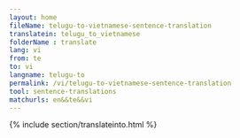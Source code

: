 ```yaml
---
layout: home
fileName: telugu-to-vietnamese-sentence-translation
translatein: telugu_to_vietnamese
folderName : translate
lang: vi
from: te
to: vi
langname: telugu-to
permalink: /vi/telugu-to-vietnamese-sentence-translation
tool: sentence-translations
matchurls: en&&te&&vi
---
```

{% include section/translateinto.html %}
